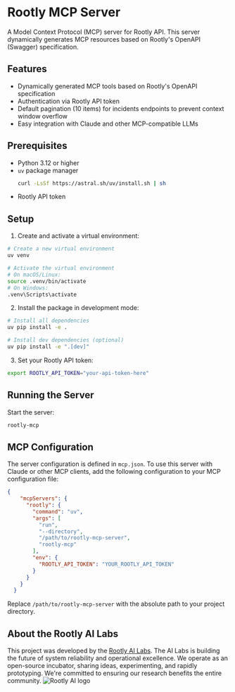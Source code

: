 # Rootly MCP Server

A Model Context Protocol (MCP) server for Rootly API. This server dynamically generates MCP resources based on Rootly's OpenAPI (Swagger) specification.

## Features

- Dynamically generated MCP tools based on Rootly's OpenAPI specification
- Authentication via Rootly API token
- Default pagination (10 items) for incidents endpoints to prevent context window overflow
- Easy integration with Claude and other MCP-compatible LLMs

## Prerequisites

- Python 3.12 or higher
- `uv` package manager
  ```bash
  curl -LsSf https://astral.sh/uv/install.sh | sh
  ```
- Rootly API token

## Setup

1. Create and activate a virtual environment:
```bash
# Create a new virtual environment
uv venv

# Activate the virtual environment
# On macOS/Linux:
source .venv/bin/activate
# On Windows:
.venv\Scripts\activate
```

2. Install the package in development mode:
```bash
# Install all dependencies
uv pip install -e .

# Install dev dependencies (optional)
uv pip install -e ".[dev]"
```

3. Set your Rootly API token:
```bash
export ROOTLY_API_TOKEN="your-api-token-here"
```

## Running the Server

Start the server:
```bash
rootly-mcp
```

## MCP Configuration

The server configuration is defined in `mcp.json`. To use this server with Claude or other MCP clients, add the following configuration to your MCP configuration file:

```json
{
    "mcpServers": {
      "rootly": {
        "command": "uv",
        "args": [
          "run",
          "--directory",
          "/path/to/rootly-mcp-server",
          "rootly-mcp"
        ],
        "env": {
          "ROOTLY_API_TOKEN": "YOUR_ROOTLY_API_TOKEN"
        }
      }
    }
  }
```

Replace `/path/to/rootly-mcp-server` with the absolute path to your project directory.

## About the Rootly AI Labs
This project was developed by the [Rootly AI Labs](https://labs.rootly.ai/). The AI Labs is building the future of system reliability and operational excellence. We operate as an open-source incubator, sharing ideas, experimenting, and rapidly prototyping. We're committed to ensuring our research benefits the entire community.
![Rootly AI logo](https://github.com/Rootly-AI-Labs/EventOrOutage/raw/main/rootly-ai.png)

